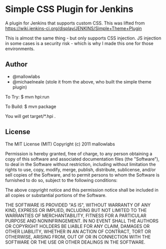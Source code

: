 Simple CSS Plugin for Jenkins
==============================
A plugin for Jenkins that supports custom CSS.
This was lifted from https://wiki.jenkins-ci.org/display/JENKINS/Simple+Theme+Plugin

This is almost the same thing - but only supports CSS injection. JS injection in
some cases is a security risk - which is why I made this one for those environments.


Author
------------------------------
* @mallowlabs
* @michaelneale (stole it from the above, who built the simple theme plugin)




To Try:
    $ mvn hpi:run

To Build:
    $ mvn package

You will get target/*.hpi .

License
------------------------------
The MIT License (MIT)
Copyright (c) 2011 mallowlabs

Permission is hereby granted, free of charge, to any person obtaining a copy of this software and associated documentation files (the "Software"), to deal in the Software without restriction, including without limitation the rights to use, copy, modify, merge, publish, distribute, sublicense, and/or sell copies of the Software, and to permit persons to whom the Software is furnished to do so, subject to the following conditions:

The above copyright notice and this permission notice shall be included in all copies or substantial portions of the Software.

THE SOFTWARE IS PROVIDED "AS IS", WITHOUT WARRANTY OF ANY KIND, EXPRESS OR IMPLIED, INCLUDING BUT NOT LIMITED TO THE WARRANTIES OF MERCHANTABILITY, FITNESS FOR A PARTICULAR PURPOSE AND NONINFRINGEMENT. IN NO EVENT SHALL THE AUTHORS OR COPYRIGHT HOLDERS BE LIABLE FOR ANY CLAIM, DAMAGES OR OTHER LIABILITY, WHETHER IN AN ACTION OF CONTRACT, TORT OR OTHERWISE, ARISING FROM, OUT OF OR IN CONNECTION WITH THE SOFTWARE OR THE USE OR OTHER DEALINGS IN THE SOFTWARE.

